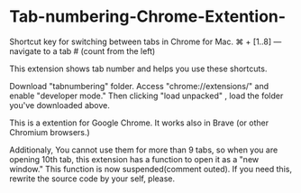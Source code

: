 # Tab-numbering-Chrome-Extention-

Shortcut key for switching between tabs in Chrome for Mac.
⌘ + [1..8] — navigate to a tab # (count from the left)

This extension shows tab number and helps you use these shortcuts.

Download "tabnumbering" folder. Access "chrome://extensions/" and enable "developer mode." Then clicking "load unpacked" , load the folder you've downloaded above.

This is a extention for Google Chrome. It works also in Brave (or other Chromium browsers.)  


Additionaly, You cannot use them for more than 9 tabs, so when you are opening 10th tab, this extension has a function to open it as a "new window." This function is now suspended(comment outed). If you need this, rewrite the source code by your self, please.

